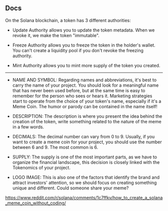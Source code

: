 ## Docs

On the Solana blockchain, a token has 3 different authorities:

- Update Authority allows you to update the token metadata. When we revoke it, we make the token "immutable".

- Freeze Authority allows you to freeze the token in the holder's wallet. You can't create a liquidity pool if you don't revoke the freezing authority.

- Mint Authority allows you to mint more supply of the token you created.

---
- NAME AND SYMBOL: Regarding names and abbreviations, it's best to carry the name of your project. You should look for a meaningful name that has never been used before, but at the same time is easy to remember for the person who sees or hears it. Marketing strategies start to operate from the choice of your token's name, especially if it's a Meme Coin. The humor or parody can be contained in the name itself!

- DESCRIPTION: The description is where you present the idea behind the creation of the token, write something related to the nature of the meme in a few words.

- DECIMALS: The decimal number can vary from 0 to 9. Usually, if you want to create a meme coin for your project, you should use the number between 6 and 9. The most common is 6.

- SUPPLY: The supply is one of the most important parts, as we have to organize the financial landscape, this decision is closely linked with the Tokenomics of your project.

- LOGO IMAGE: This is also one of the factors that identify the brand and attract investors' attention, so we should focus on creating something unique and different. Could someone share your meme?


https://www.reddit.com/r/solana/comments/1c7ffkv/how_to_create_a_solana_meme_coin_without_coding/